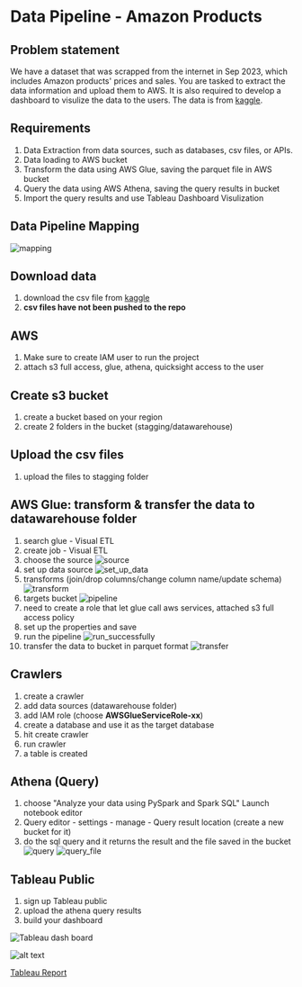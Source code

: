 # Data Pipeline - Amazon Products

## Problem statement
We have a dataset that was scrapped from the internet in Sep 2023, which includes Amazon products' prices and sales. You are tasked to extract the data information and upload them to AWS. It is also required to develop a dashboard to visulize the data to the users.
The data is from [kaggle](https://www.kaggle.com/datasets/asaniczka/amazon-products-dataset-2023-1-4m-products).

## Requirements
1. Data Extraction from data sources, such as databases, csv files, or APIs.
2. Data loading to AWS bucket
3. Transform the data using AWS Glue, saving the parquet file in AWS bucket
4. Query the data using AWS Athena, saving the query results in bucket
5. Import the query results and use Tableau Dashboard Visulization

## Data Pipeline Mapping
![mapping](./photos/mapping.png)


## Download data
1. download the csv file from [kaggle](https://www.kaggle.com/datasets/asaniczka/amazon-products-dataset-2023-1-4m-products)
2. **csv files have not been pushed to the repo**


## AWS
1. Make sure to create IAM user to run the project
2. attach s3 full access, glue, athena, quicksight access to the user

## Create s3 bucket
1. create a bucket based on your region
2. create 2 folders in the bucket (stagging/datawarehouse)

## Upload the csv files
1. upload the files to stagging folder

## AWS Glue: transform & transfer the data to datawarehouse folder
1. search glue - Visual ETL
2. create job - Visual ETL
3. choose the source
![source](./photos/source.png)
4. set up data source
![set_up_data](./photos/set_up_data.png)
5. transforms (join/drop columns/change column name/update schema)
![transform](./photos/transform.png)
6. targets bucket
![pipeline](./photos/pipeline.png)
7. need to create a role that let glue call aws services, attached s3 full access policy
8. set up the properties and save
9. run the pipeline
![run_successfully](./photos/run_successfully.png)
10. transfer the data to bucket in parquet format
![transfer](./photos/transfer.png)

## Crawlers
1. create a crawler
2. add data sources (datawarehouse folder)
3. add IAM role (choose **AWSGlueServiceRole-xx**)
4. create a database and use it as the target database
5. hit create crawler
6. run crawler
7. a table is created

## Athena (Query)
1. choose "Analyze your data using PySpark and Spark SQL" Launch notebook editor
2. Query editor - settings - manage - Query result location (create a new bucket for it)
3. do the sql query and it returns the result and the file saved in the bucket
![query](./photos/query.png)
![query_file](./photos/query_file.png)

## Tableau Public
1. sign up Tableau public
2. upload the athena query results
3. build your dashboard

![Tableau dash board](<photos/Amazon Sales Aug 2023.png>)

![alt text](<photos/Amazon Sales Aug 2023 (1).png>)

[Tableau Report](https://public.tableau.com/views/AmazonSalesAug2023/AmazonSalesAug2023?:language=en-US&:sid=&:display_count=n&:origin=viz_share_link)